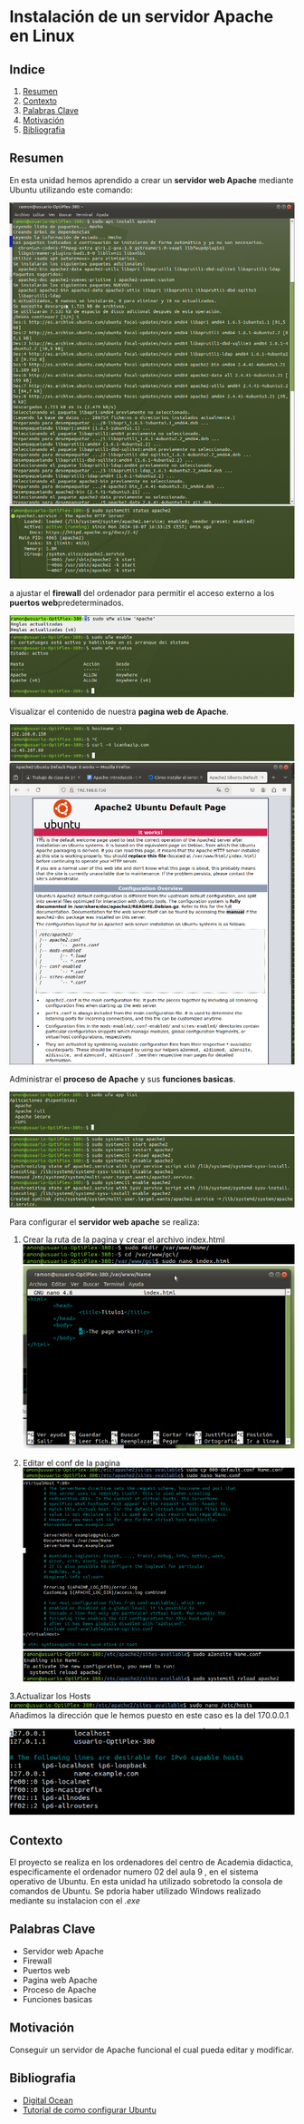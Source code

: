 # Instalación de un servidor Apache en Linux

## Indice
1. [Resumen](#resumen)
2. [Contexto](#contexto)
3. [Palabras Clave](#palabras-clave)
4. [Motivación](#motivación)
5. [Bibliografia](#bibliografia)


## Resumen

En esta unidad hemos aprendido a crear un **servidor web Apache** mediante Ubuntu utilizando este comando:

![sudo apt install apache2](Install_Apache.png)
![sudo systemctl status apache](Systemctl.png)

a ajustar el **firewall** del ordenador para permitir el acceso externo a los **puertos web**predeterminados.

![sudo ufw allow 'Apache](Allow.png)
![sudo ufw status](Ufw_status.png)

Visualizar el contenido de nuestra **pagina web de Apache**.

![Como mostar la IP](Ip.png)
![Pagina web ejemplo apache](Pagina_ejemplo_Apache.png)

Administrar el **proceso de Apache** y sus **funciones basicas**.

![sudo ufw app list](Ufw_app_list.png)
![Comandos de Apache](Comandos_Apache.png)

Para configurar el **servidor web apache** se realiza:

1. Crear la ruta de la pagina y crear el archivo index.html
![crear la Ruta](crearLaWebsite.png)
![crear index.html](indexHtml.png)

2. Editar el conf de la pagina
   ![editar Conf de la pagina](editarConf.png)
   ![Archivo conf](conf.png)
   ![cargarEnApache](actualizarApache.png)
   
3.Actualizar los Hosts
  ![updateHosts](updatearHosts.png)
  Añadimos la dirección que le hemos puesto en este caso es la del 170.0.0.1

  ![Hosts](Hosts.png)


## Contexto
El proyecto se realiza en los ordenadores del centro de Academia didactica, especificamente el ordenador numero 02 del aula 9 , en el sistema operativo de Ubuntu.
En esta unidad ha utilizado sobretodo la consola de comandos de Ubuntu.
Se pdoria haber utilizado Windows realizado mediante su instalacion con el *.exe*

## Palabras Clave
* Servidor web Apache
* Firewall
* Puertos web
* Pagina web Apache
* Proceso de Apache
* Funciones basicas

## Motivación
Conseguir un servidor de Apache funcional el cual pueda editar y modificar.

## Bibliografia
* [Digital Ocean](https://www.digitalocean.com/community/tutorials/how-to-install-the-apache-web-server-on-ubuntu-20-04-es?authuser=0)
* [Tutorial de como configurar Ubuntu](https://ubuntu.com/tutorials/install-and-configure-apache)
